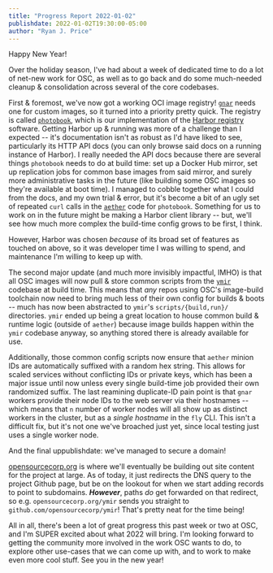 ```yaml
---
title: "Progress Report 2022-01-02"
publishdate: 2022-01-02T19:30:00-05:00
author: "Ryan J. Price"
---
```


Happy New Year!

Over the holiday season, I've had about a week of dedicated time to do a lot of
net-new work for OSC, as well as to go back and do some much-needed cleanup
& consolidation across several of the core codebases.

First & foremost, we've now got a working OCI image registry!
[`gnar`](https://github.com/opensourcecorp/gnar) needs one for custom images, so
it turned into a priority pretty quick. The registry is called
[`photobook`](https://github.com/opensourcecorp/photobook), which is our
implementation of the [Harbor registry](https://goharbor.io) software. Getting
Harbor up & running was more of a challenge than I expected -- it's
documentation isn't as robust as I'd have liked to see, particularly its HTTP
API docs (you can only browse said docs on a running instance of Harbor). I
really needed the API docs because there are several things `photobook` needs to
do at build time: set up a Docker Hub mirror, set up replication jobs for common
base images from said mirror, and surely more administrative tasks in the future
(like building some OSC images so they're available at boot time). I managed to
cobble together what I could from the docs, and my own trial & error, but it's
become a bit of an ugly set of repeated `curl` calls in the
[`aether`](https://github.com/opensourcecorp/aether) code for `photobook`.
Something for us to work on in the future might be making a Harbor client
library -- but, we'll see how much more complex the build-time config grows to
be first, I think.

However, Harbor was chosen *because* of its broad set of features as touched on
above, so it was developer time I was willing to spend, and maintenance I'm
willing to keep up with.

The second major update (and much more invisibly impactful, IMHO) is that all
OSC images will now pull & store common scripts from the
[`ymir`](https://github.com/opensourcecorp/ymir) codebase at build time. This
means that *any* repos using OSC's image-build toolchain now need to bring much
less of their own config for builds & boots -- much has now been abstracted to
`ymir`'s `scripts/{build,run}/` directories. `ymir` ended up being a great
location to house common build & runtime logic (outside of `aether`) because
image builds happen within the `ymir` codebase anyway, so anything stored there
is already available for use.

Additionally, those common config scripts now ensure that `aether` minion IDs
are automatically suffixed with a random hex string. This allows for scaled
services without conflicting IDs or private keys, which has been a major issue
until now unless every single build-time job provided their own randomized
suffix. The last reamining duplicate-ID pain point is that `gnar` workers
provide their node IDs to the web server via their hostnames -- which means that
`n` number of worker nodes will all show up as distinct workers in the cluster,
but as a *single hostname* in the `fly` CLI. This isn't a difficult fix, but
it's not one we've broached just yet, since local testing just uses a single
worker node.

And the final uppublishdate: we've managed to secure a domain!

[opensourcecorp.org](https://opensourcecorp.org) is where we'll eventually be
building out site content for the project at large. As of today, it just
redirects the DNS query to the project Github page, but be on the lookout for
when we start adding records to point to subdomains. ***However***, paths *do*
get forwarded on that redirect, so e.g. `opensourcecorp.org/ymir` sends you
straight to `github.com/opensourcecorp/ymir`! That's pretty neat for the time
being!

All in all, there's been a lot of great progress this past week or two at OSC,
and I'm SUPER excited about what 2022 will bring. I'm looking forward to getting
the community more involved in the work OSC wants to do, to explore other
use-cases that we can come up with, and to work to make even more cool stuff.
See you in the new year!
